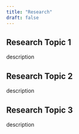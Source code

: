 ```yaml
---
title: "Research"
draft: false
---
```


## Research Topic 1

description

## Research Topic 2

description

## Research Topic 3

description
